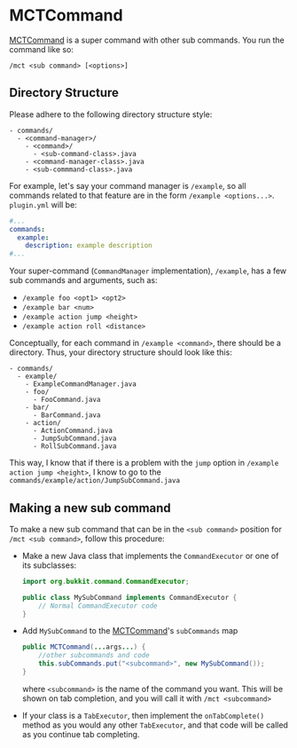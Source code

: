 # MCTCommand
[MCTCommand](./MCTCommand.java) is a super command with other sub commands. You run the command like so:
```mclang
/mct <sub command> [<options>]
```

## Directory Structure
Please adhere to the following directory structure style:
```
- commands/
  - <command-manager>/
    - <command>/
      - <sub-command-class>.java
    - <command-manager-class>.java
    - <sub-commmand-class>.java
```

For example, let's say your command manager is `/example`, so all commands related to that feature are in the form `/example <options...>`. `plugin.yml` will be:

```yml
#...
commands:
  example:
    description: example description
#...
```

Your super-command (`CommandManager` implementation), `/example`, has a few sub commands and arguments, such as:
- `/example foo <opt1> <opt2>`
- `/example bar <num>`
- `/example action jump <height>`
- `/example action roll <distance>`

Conceptually, for each command in `/example <command>`, there should be a directory. Thus, your directory structure should look like this:

```
- commands/
  - example/
    - ExampleCommandManager.java
    - foo/
      - FooCommand.java
    - bar/
      - BarCommand.java
    - action/
      - ActionCommand.java
      - JumpSubCommand.java
      - RollSubCommand.java
```

This way, I know that if there is a problem with the `jump` option in `/example action jump <height>`, I know to go to the `commands/example/action/JumpSubCommand.java`

## Making a new sub command
To make a new sub command that can be in the `<sub command>` position for `/mct <sub command>`, follow this procedure:
- Make a new Java class that implements the `CommandExecutor` or one of its subclasses:

    ```java
    import org.bukkit.command.CommandExecutor;
    
    public class MySubCommand implements CommandExecutor {
        // Normal CommandExecutor code
    }
    ```

- Add `MySubCommand` to the [MCTCommand](./MCTCommand.java)'s `subCommands` map
    ```java
    public MCTCommand(...args...) {
        //other subcommands and code
        this.subCommands.put("<subcommand>", new MySubCommand());
    }
    ```
  where `<subcommand>` is the name of the command you want. This will be shown on tab completion, and you will call it with `/mct <subcommand>`

- If your class is a `TabExecutor`, then implement the `onTabComplete()` method as you would any other `TabExecutor`, and that code will be called as you continue tab completing.